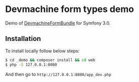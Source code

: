 # Devmachine form types demo

Demo of [DevmachineFormBundle](https://github.com/lakiboy/devmachine-form-bundle) for Symfony 3.0.

## Installation

To install locally follow below steps:

```bash
$ cd _demo && composer install && cd web
$ php -S 127.0.0.1:8080
```

And then go to `http://127.0.0.1:8080/app_dev.php`
